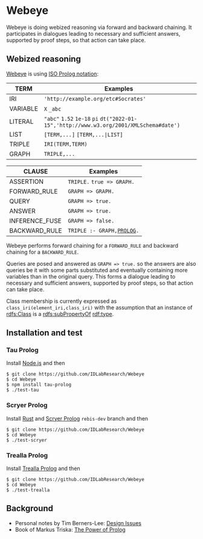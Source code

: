 # Webeye

Webeye is doing webized reasoning via forward and backward chaining.
It participates in dialogues leading to necessary and sufficient answers, supported by proof steps, so that action can take place.

## Webized reasoning

[Webeye](https://github.com/IDLabResearch/Webeye) is using [ISO Prolog notation](https://en.wikipedia.org/wiki/Prolog#ISO_Prolog):

TERM            | Examples
----------------|---------
IRI             | `'http://example.org/etc#Socrates'`
VARIABLE        | `X` `_abc`
LITERAL         | `"abc"` `1.52` `1e-18` `pi` `dt("2022-01-15",'http://www.w3.org/2001/XMLSchema#date')`
LIST            | `[TERM,...]` `[TERM,...\|LIST]`
TRIPLE          | `IRI(TERM,TERM)`
GRAPH           | `TRIPLE,...`

CLAUSE          | Examples
----------------|---------
ASSERTION       | `TRIPLE.` `true => GRAPH.`
FORWARD_RULE    | `GRAPH => GRAPH.`
QUERY           | `GRAPH => true.`
ANSWER          | `GRAPH => true.`
INFERENCE_FUSE  | `GRAPH => false.`
BACKWARD_RULE   | `TRIPLE :- GRAPH,`[`PROLOG`](http://tau-prolog.org/documentation#prolog)`.`

Webeye performs forward chaining for a `FORWARD_RULE` and backward chaining for a `BACKWARD_RULE`.

Queries are posed and answered as `GRAPH => true.` so the answers are also queries be it with
some parts substituted and eventually containing more variables than in the original query.
This forms a dialogue leading to necessary and sufficient answers, supported by proof steps, so that action can take place.

Class membership is currently expressed as `class_iri(element_iri,class_iri)` with the assumption that an instance of
[rdfs:Class](https://www.w3.org/TR/rdf-schema/#ch_class) is a
[rdfs:subPropertyOf](https://www.w3.org/TR/rdf-schema/#ch_subpropertyof)
[rdf:type](https://www.w3.org/TR/rdf-schema/#ch_type).

## Installation and test

### Tau Prolog

Install [Node.js](https://nodejs.org/en/download/) and then

```
$ git clone https://github.com/IDLabResearch/Webeye
$ cd Webeye
$ npm install tau-prolog
$ ./test-tau
```

### Scryer Prolog

Install [Rust](https://www.rust-lang.org/tools/install) and [Scryer Prolog](https://github.com/mthom/scryer-prolog#installing-scryer-prolog) `rebis-dev` branch and then

```
$ git clone https://github.com/IDLabResearch/Webeye
$ cd Webeye
$ ./test-scryer
```

### Trealla Prolog

Install [Trealla Prolog](https://github.com/trealla-prolog/trealla#building) and then

```
$ git clone https://github.com/IDLabResearch/Webeye
$ cd Webeye
$ ./test-trealla
```

## Background

- Personal notes by Tim Berners-Lee: [Design Issues](https://www.w3.org/DesignIssues/)
- Book of Markus Triska: [The Power of Prolog](https://www.metalevel.at/prolog)

